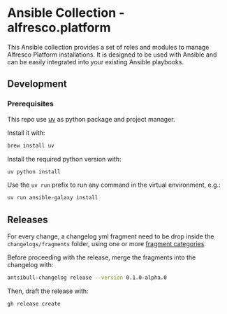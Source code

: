 # Ansible Collection - alfresco.platform

This Ansible collection provides a set of roles and modules to manage
Alfresco Platform installations. It is designed to be used with Ansible
and can be easily integrated into your existing Ansible playbooks.

## Development

### Prerequisites

This repo use [uv](https://docs.astral.sh/uv/) as python package and project manager.

Install it with:

```bash
brew install uv
```

Install the required python version with:

```bash
uv python install
```

Use the `uv run` prefix to run any command in the virtual environment, e.g.:

```bash
uv run ansible-galaxy install
```

## Releases

For every change, a changelog yml fragment need to be drop inside the
`changelogs/fragments` folder, using one or more [fragment
categories](https://ansible.readthedocs.io/projects/antsibull-changelog/changelogs/#changelog-fragment-categories).

Before proceeding with the release, merge the fragments into the changelog with:

```bash
antsibull-changelog release --version 0.1.0-alpha.0
```

Then, draft the release with:

```bash
gh release create
```
